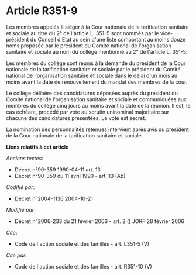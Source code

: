 # Article R351-9

Les membres appelés à siéger à la Cour nationale de la tarification sanitaire et sociale au titre du 2° de l'article L. 351-5
sont nommés par le vice-président du Conseil d'Etat au sein d'une liste comportant au moins douze noms proposée par le
président du Comité national de l'organisation sanitaire et sociale au nom du collège mentionné au 2° de l'article L. 351-5. 

Les membres du collège sont réunis à la demande du président de la Cour nationale de la tarification sanitaire et sociale par
le président du Comité national de l'organisation sanitaire et sociale dans le délai d'un mois au moins avant la date de
renouvellement du mandat des membres de la cour. 

Le collège délibère des candidatures déposées auprès du président du Comité national de l'organisation sanitaire et sociale
et communiquées aux membres du collège cinq jours au moins avant la date de la réunion. Il est, le cas échéant, procédé par
vote au scrutin uninominal majoritaire sur chacune des candidatures présentées. Le vote est secret. 

La nomination des personnalités retenues intervient après avis du président de la Cour nationale de la tarification sanitaire
et sociale.

**Liens relatifs à cet article**

_Anciens textes_:

  - Décret n°90-359 1990-04-11 art. 13
  - Décret n°90-359 du 11 avril 1990 - art. 13 (Ab)

_Codifié par_:

  - Décret n°2004-1136 2004-10-21

_Modifié par_:

  - Décret n°2006-233 du 21 février 2006 - art. 2 () JORF 28 février 2006

_Cite_:

  - Code de l'action sociale et des familles - art. L351-5 (V)

_Cité par_:

  - Code de l'action sociale et des familles - art. R351-10 (V)
